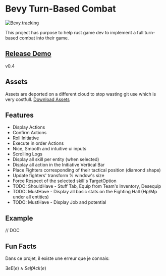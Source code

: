 # Bevy Turn-Based Combat

[![Bevy tracking](https://img.shields.io/badge/Bevy%20tracking-released%20version-lightblue)](https://github.com/bevyengine/bevy/blob/main/docs/plugins_guidelines.md#main-branch-tracking)

This project has purpose to help rust game dev to implement a full turn-based combat into their game.

## [Release Demo](https://fabinistere.github.io/bevy_turn-based_combat/)

v0.4

## Assets

Assets are deported on a different cloud to stop wasting git use which is very costfull.
[Download Assets](https://drive.google.com/drive/folders/1VyAxd2Jsbv0EQ3Z_Ye4U7_Cybimk_Wk0?usp=share_link)

## Features

- Display Actions
- Confirm Actions
- Roll Initiative
- Execute in order Actions
- Nice, Smooth and intuitive ui inputs
- Scrolling Logs
- Display all skill per entity (when selected)
- Display all action in the Initiative Vertical Bar
- Place Fighters corresponding of their tactical position (diamond shape)
- Update fighters' transform % window's size
- Force Respect of the selected skill's TargetOption
- TODO: ShouldHave - Stuff Tab, Equip from Team's Inventory, Desequip
- TODO: MustHave - Display all basic stats on the Fighting Hall (Hp/Mp under all entities)
- TODO: MustHave - Display Job and potential

## Example

// DOC

## Fun Facts

Dans ce projet, il existe une erreur que je connais:

$\exists e E(e) \wedge SelfAck(e)$
